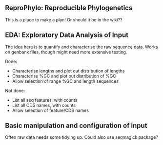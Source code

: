 ## ReproPhylo: Reproducible Phylogenetics
This is a place to make a plan! Or should it be in the wiki??

## EDA: Exploratory Data Analysis of Input
The idea here is to quantify and characterise the raw sequence data.
Works on genbank files, though might need more extensive testing.

Done:
* Characterise lengths and plot out distribution of lengths
* Characterise %GC and plot out distribution of %GC
* Allow selection of range %GC and length sequences

Not done:
* List all seq features, with counts
* List all CDS names, with counts
* Allow selection of feature/CDS names

## Basic manipulation and configuration of input
Often raw data needs some tidying up. Could also use seqmagick package?